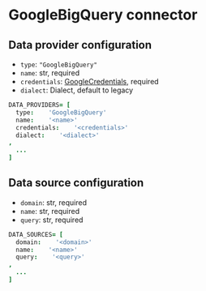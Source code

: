 # GoogleBigQuery connector

## Data provider configuration

* `type`: `"GoogleBigQuery"`
* `name`: str, required
* `credentials`: [GoogleCredentials](google_credentials.md), required
* `dialect`: Dialect, default to legacy

```coffee
DATA_PROVIDERS= [
  type:    'GoogleBigQuery'
  name:    '<name>'
  credentials:    '<credentials>'
  dialect:    '<dialect>'
,
  ...
]
```

## Data source configuration

* `domain`: str, required
* `name`: str, required
* `query`: str, required

```coffee
DATA_SOURCES= [
  domain:    '<domain>'
  name:    '<name>'
  query:    '<query>'
,
  ...
]
```
